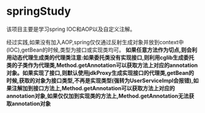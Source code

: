 # springStudy
该项目主要是学习spring IOC和AOP以及自定义注解。

经过实践,如果没有加入AOP,spring仅仅通过反射生成对象并放到context中(IOC),getBean的时候,类型为接口或实现类均可。
**如果任意方法作为切点,则会利用动态代理生成类的代理类注意:如果委托类没有实现接口,则利用cglib生成委托类的子类作为代理类,Method.getAnnotation可以获取方法上对应的annotation对象。如果实现了接口,则默认使用jdkProxy生成实现接口的代理类,getBean的时候,获取的对象为接口类型,不再是实现类型(强转为UserServiceImpl会报错),如果注解加到接口方法上,Method.getAnnotation可以获取方法上对应的annotation对象,如果仅仅加到实现类的方法上,Method.getAnnotation无法获取annotation对象**
